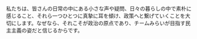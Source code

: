私たちは、皆さんの日常の中にある小さな声や疑問、日々の暮らしの中で素朴に感じること、それら一つひとつに真摯に耳を傾け、政策へと繋げていくことを大切にします。なぜなら、それこそが政治の原点であり、チームみらいが目指す民主主義の姿だと信じるからです。